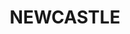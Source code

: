 ---
lastmod: '2025-04-06T06:05:20+00:00'
latitude: -32.931635
layout: suburb
longitude: 151.778021
postcode: '2300'
state: NSW
title: NEWCASTLE
url: /nsw/newcastle/
---